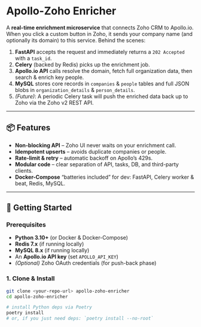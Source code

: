 # Apollo-Zoho Enricher

A **real-time enrichment microservice** that connects Zoho CRM to Apollo.io.  
When you click a custom button in Zoho, it sends your company name (and optionally its domain) to this service. Behind the scenes:

1. **FastAPI** accepts the request and immediately returns a `202 Accepted` with a `task_id`.
2. **Celery** (backed by Redis) picks up the enrichment job.
3. **Apollo.io API** calls resolve the domain, fetch full organization data, then search & enrich key people.
4. **MySQL** stores core records in `companies` & `people` tables and full JSON blobs in `organization_details` & `person_details`.
5. _(Future)_: A periodic Celery task will push the enriched data back up to Zoho via the Zoho v2 REST API.

---

## 📦 Features

- **Non-blocking API** – Zoho UI never waits on your enrichment call.
- **Idempotent upserts** – avoids duplicate companies or people.
- **Rate-limit & retry** – automatic backoff on Apollo’s 429s.
- **Modular code** – clear separation of API, tasks, DB, and third-party clients.
- **Docker-Compose** “batteries included” for dev: FastAPI, Celery worker & beat, Redis, MySQL.

---

## 🚀 Getting Started

### Prerequisites

- **Python 3.10+** (or Docker & Docker-Compose)
- **Redis 7.x** (if running locally)
- **MySQL 8.x** (if running locally)
- An **Apollo.io API key** (set `APOLLO_API_KEY`)
- _(Optional)_ Zoho OAuth credentials (for push-back phase)

### 1. Clone & Install

```bash
git clone <your-repo-url> apollo-zoho-enricher
cd apollo-zoho-enricher

# install Python deps via Poetry
poetry install
# or, if you just need deps: `poetry install --no-root`
```
